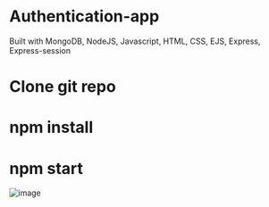 # Authentication-app
Built with MongoDB, NodeJS, Javascript, HTML, CSS, EJS,  Express, Express-session

# Clone git repo
# npm install 
# npm start 

  ![image](https://user-images.githubusercontent.com/84847782/162592510-af5ef9ca-ffe8-4367-9a10-27707205937a.png)
